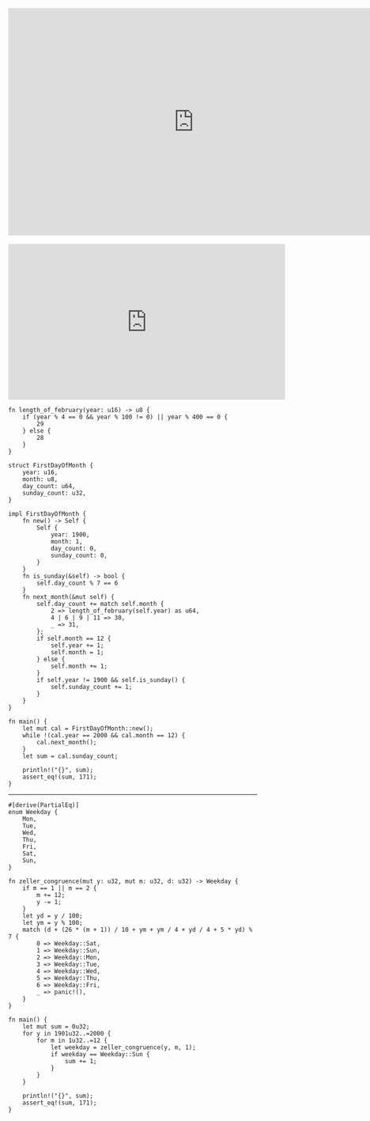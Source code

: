 <html><iframe src="https://docs.google.com/presentation/d/e/2PACX-1vSqetvNUMza7dxjmu3c00GpZU6zxBjSed22EWzCeH4raDgUznelHgnRjhM4yqPj6Bva6m_ti8MHlTGg/embed?start=false&loop=false&delayms=60000" frameborder="0" width="750" height="460" allowfullscreen="true" mozallowfullscreen="true" webkitallowfullscreen="true"></iframe></html>

<html><center><br><iframe width="560" height="315" src="https://www.youtube.com/embed/Kc7lQNIMNO8" title="YouTube video player" frameborder="0" allow="accelerometer; autoplay; clipboard-write; encrypted-media; gyroscope; picture-in-picture" allowfullscreen></iframe></center></html>

```rust,editable
fn length_of_february(year: u16) -> u8 {
    if (year % 4 == 0 && year % 100 != 0) || year % 400 == 0 {
        29
    } else {
        28
    }
}

struct FirstDayOfMonth {
    year: u16,
    month: u8,
    day_count: u64,
    sunday_count: u32,
}

impl FirstDayOfMonth {
    fn new() -> Self {
        Self {
            year: 1900,
            month: 1,
            day_count: 0,
            sunday_count: 0,
        }
    }
    fn is_sunday(&self) -> bool {
        self.day_count % 7 == 6
    }
    fn next_month(&mut self) {
        self.day_count += match self.month {
            2 => length_of_february(self.year) as u64,
            4 | 6 | 9 | 11 => 30,
            _ => 31,
        };
        if self.month == 12 {
            self.year += 1;
            self.month = 1;
        } else {
            self.month += 1;
        }
        if self.year != 1900 && self.is_sunday() {
            self.sunday_count += 1;
        }
    }
}

fn main() {
    let mut cal = FirstDayOfMonth::new();
    while !(cal.year == 2000 && cal.month == 12) {
        cal.next_month();
    }
    let sum = cal.sunday_count;

    println!("{}", sum);
    assert_eq!(sum, 171);
}
```
---
```rust,editable
#[derive(PartialEq)]
enum Weekday {
    Mon,
    Tue,
    Wed,
    Thu,
    Fri,
    Sat,
    Sun,
}

fn zeller_congruence(mut y: u32, mut m: u32, d: u32) -> Weekday {
    if m == 1 || m == 2 {
        m += 12;
        y -= 1;
    }
    let yd = y / 100;
    let ym = y % 100;
    match (d + (26 * (m + 1)) / 10 + ym + ym / 4 + yd / 4 + 5 * yd) % 7 {
        0 => Weekday::Sat,
        1 => Weekday::Sun,
        2 => Weekday::Mon,
        3 => Weekday::Tue,
        4 => Weekday::Wed,
        5 => Weekday::Thu,
        6 => Weekday::Fri,
        _ => panic!(),
    }
}

fn main() {
    let mut sum = 0u32;
    for y in 1901u32..=2000 {
        for m in 1u32..=12 {
            let weekday = zeller_congruence(y, m, 1);
            if weekday == Weekday::Sun {
                sum += 1;
            }
        }
    }

    println!("{}", sum);
    assert_eq!(sum, 171);
}
```
